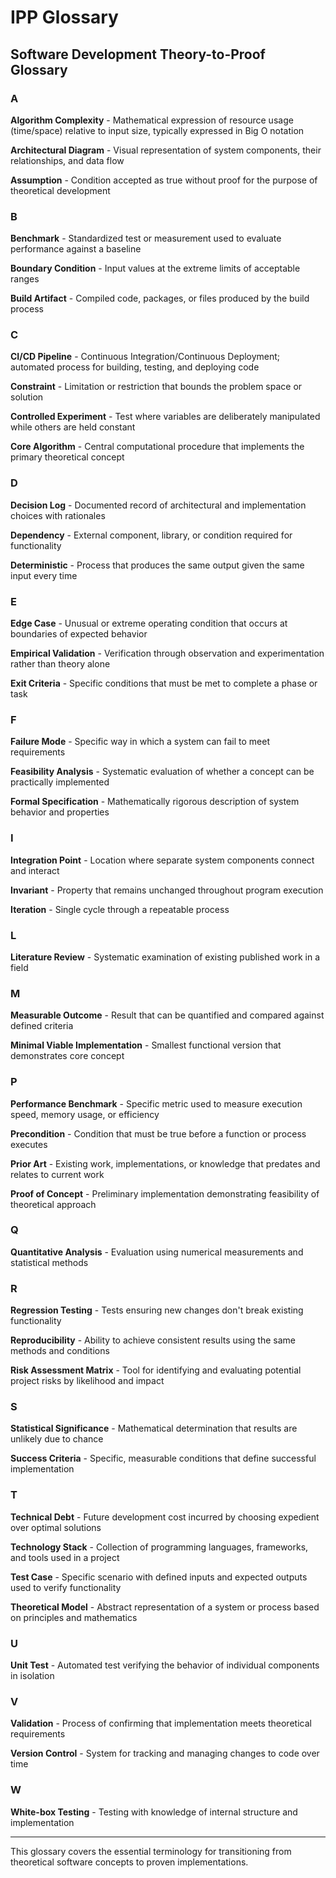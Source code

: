 # IPP Glossary

## Software Development Theory-to-Proof Glossary

### A

**Algorithm Complexity** - Mathematical expression of resource usage (time/space) relative to input size, typically expressed in Big O notation

**Architectural Diagram** - Visual representation of system components, their relationships, and data flow

**Assumption** - Condition accepted as true without proof for the purpose of theoretical development

### B

**Benchmark** - Standardized test or measurement used to evaluate performance against a baseline

**Boundary Condition** - Input values at the extreme limits of acceptable ranges

**Build Artifact** - Compiled code, packages, or files produced by the build process

### C

**CI/CD Pipeline** - Continuous Integration/Continuous Deployment; automated process for building, testing, and deploying code

**Constraint** - Limitation or restriction that bounds the problem space or solution

**Controlled Experiment** - Test where variables are deliberately manipulated while others are held constant

**Core Algorithm** - Central computational procedure that implements the primary theoretical concept

### D

**Decision Log** - Documented record of architectural and implementation choices with rationales

**Dependency** - External component, library, or condition required for functionality

**Deterministic** - Process that produces the same output given the same input every time

### E

**Edge Case** - Unusual or extreme operating condition that occurs at boundaries of expected behavior

**Empirical Validation** - Verification through observation and experimentation rather than theory alone

**Exit Criteria** - Specific conditions that must be met to complete a phase or task

### F

**Failure Mode** - Specific way in which a system can fail to meet requirements

**Feasibility Analysis** - Systematic evaluation of whether a concept can be practically implemented

**Formal Specification** - Mathematically rigorous description of system behavior and properties

### I

**Integration Point** - Location where separate system components connect and interact

**Invariant** - Property that remains unchanged throughout program execution

**Iteration** - Single cycle through a repeatable process

### L

**Literature Review** - Systematic examination of existing published work in a field

### M

**Measurable Outcome** - Result that can be quantified and compared against defined criteria

**Minimal Viable Implementation** - Smallest functional version that demonstrates core concept

### P

**Performance Benchmark** - Specific metric used to measure execution speed, memory usage, or efficiency

**Precondition** - Condition that must be true before a function or process executes

**Prior Art** - Existing work, implementations, or knowledge that predates and relates to current work

**Proof of Concept** - Preliminary implementation demonstrating feasibility of theoretical approach

### Q

**Quantitative Analysis** - Evaluation using numerical measurements and statistical methods

### R

**Regression Testing** - Tests ensuring new changes don't break existing functionality

**Reproducibility** - Ability to achieve consistent results using the same methods and conditions

**Risk Assessment Matrix** - Tool for identifying and evaluating potential project risks by likelihood and impact

### S

**Statistical Significance** - Mathematical determination that results are unlikely due to chance

**Success Criteria** - Specific, measurable conditions that define successful implementation

### T

**Technical Debt** - Future development cost incurred by choosing expedient over optimal solutions

**Technology Stack** - Collection of programming languages, frameworks, and tools used in a project

**Test Case** - Specific scenario with defined inputs and expected outputs used to verify functionality

**Theoretical Model** - Abstract representation of a system or process based on principles and mathematics

### U

**Unit Test** - Automated test verifying the behavior of individual components in isolation

### V

**Validation** - Process of confirming that implementation meets theoretical requirements

**Version Control** - System for tracking and managing changes to code over time

### W

**White-box Testing** - Testing with knowledge of internal structure and implementation

---

This glossary covers the essential terminology for transitioning from theoretical software concepts to proven implementations.
